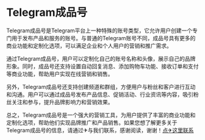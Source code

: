 # Telegram成品号

Telegram成品号是Telegram平台上一种特殊的账号类型，它允许用户创建一个专门用于发布产品和服务的账号。与普通的Telegram账号不同，成品号具有更多的商业功能和定制化选项，可以满足企业和个人用户的营销和推广需求。

通过Telegram成品号，用户可以定制化自己的账号名称和头像，展示自己的品牌形象。同时，成品号还支持设置自动回复消息、添加购物车功能、接收订单和支付等商业功能，帮助用户实现在线营销和销售。

另外，Telegram成品号还支持创建频道和群组，方便用户与粉丝和客户进行互动和沟通。用户可以通过成品号发布产品信息、促销活动、行业资讯等内容，吸引粉丝关注和参与，提升品牌影响力和营销效果。

总之，Telegram成品号是一个强大的营销工具，为用户提供了丰富的商业功能和定制化选项，帮助他们实现品牌推广和产品销售。如果您想了解更多关于Telegram成品号的信息，请通过✈与我们联系，感谢阅读，谢谢！[点✈这里联系](https://ww.k02.cc)